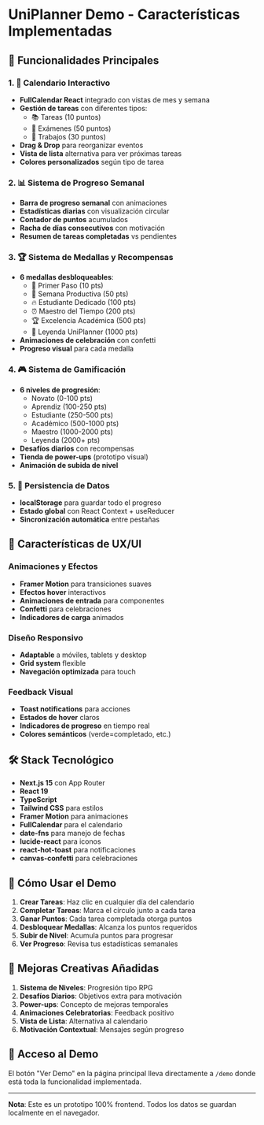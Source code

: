 # UniPlanner Demo - Características Implementadas

## 🚀 Funcionalidades Principales

### 1. 📅 Calendario Interactivo
- **FullCalendar React** integrado con vistas de mes y semana
- **Gestión de tareas** con diferentes tipos:
  - 📚 Tareas (10 puntos)
  - 📝 Exámenes (50 puntos)
  - 💼 Trabajos (30 puntos)
- **Drag & Drop** para reorganizar eventos
- **Vista de lista** alternativa para ver próximas tareas
- **Colores personalizados** según tipo de tarea

### 2. 📊 Sistema de Progreso Semanal
- **Barra de progreso semanal** con animaciones
- **Estadísticas diarias** con visualización circular
- **Contador de puntos** acumulados
- **Racha de días consecutivos** con motivación
- **Resumen de tareas completadas** vs pendientes

### 3. 🏆 Sistema de Medallas y Recompensas
- **6 medallas desbloqueables**:
  - 🎯 Primer Paso (10 pts)
  - 📅 Semana Productiva (50 pts)
  - 🔥 Estudiante Dedicado (100 pts)
  - ⏰ Maestro del Tiempo (200 pts)
  - 🏆 Excelencia Académica (500 pts)
  - 👑 Leyenda UniPlanner (1000 pts)
- **Animaciones de celebración** con confetti
- **Progreso visual** para cada medalla

### 4. 🎮 Sistema de Gamificación
- **6 niveles de progresión**:
  - Novato (0-100 pts)
  - Aprendiz (100-250 pts)
  - Estudiante (250-500 pts)
  - Académico (500-1000 pts)
  - Maestro (1000-2000 pts)
  - Leyenda (2000+ pts)
- **Desafíos diarios** con recompensas
- **Tienda de power-ups** (prototipo visual)
- **Animación de subida de nivel**

### 5. 💾 Persistencia de Datos
- **localStorage** para guardar todo el progreso
- **Estado global** con React Context + useReducer
- **Sincronización automática** entre pestañas

## 🎨 Características de UX/UI

### Animaciones y Efectos
- **Framer Motion** para transiciones suaves
- **Efectos hover** interactivos
- **Animaciones de entrada** para componentes
- **Confetti** para celebraciones
- **Indicadores de carga** animados

### Diseño Responsivo
- **Adaptable** a móviles, tablets y desktop
- **Grid system** flexible
- **Navegación optimizada** para touch

### Feedback Visual
- **Toast notifications** para acciones
- **Estados de hover** claros
- **Indicadores de progreso** en tiempo real
- **Colores semánticos** (verde=completado, etc.)

## 🛠️ Stack Tecnológico

- **Next.js 15** con App Router
- **React 19** 
- **TypeScript**
- **Tailwind CSS** para estilos
- **Framer Motion** para animaciones
- **FullCalendar** para el calendario
- **date-fns** para manejo de fechas
- **lucide-react** para iconos
- **react-hot-toast** para notificaciones
- **canvas-confetti** para celebraciones

## 📱 Cómo Usar el Demo

1. **Crear Tareas**: Haz clic en cualquier día del calendario
2. **Completar Tareas**: Marca el círculo junto a cada tarea
3. **Ganar Puntos**: Cada tarea completada otorga puntos
4. **Desbloquear Medallas**: Alcanza los puntos requeridos
5. **Subir de Nivel**: Acumula puntos para progresar
6. **Ver Progreso**: Revisa tus estadísticas semanales

## 🎯 Mejoras Creativas Añadidas

1. **Sistema de Niveles**: Progresión tipo RPG
2. **Desafíos Diarios**: Objetivos extra para motivación
3. **Power-ups**: Concepto de mejoras temporales
4. **Animaciones Celebratorias**: Feedback positivo
5. **Vista de Lista**: Alternativa al calendario
6. **Motivación Contextual**: Mensajes según progreso

## 🚀 Acceso al Demo

El botón "Ver Demo" en la página principal lleva directamente a `/demo` donde está toda la funcionalidad implementada.

---

**Nota**: Este es un prototipo 100% frontend. Todos los datos se guardan localmente en el navegador.
